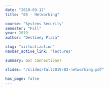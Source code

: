 ```yaml
---
date: "2019-09-12"
title: "03 - Networking"

course: "Systems Security"
semester: "Fall"
year: 2019
author: "Destiney Plaza"

slug: "virtualization"
navbar_active_link: "lectures"

summary: Got Connections?  

slides: "/slides/fall2019/03-networking.pdf"

has_page: false
---
```

